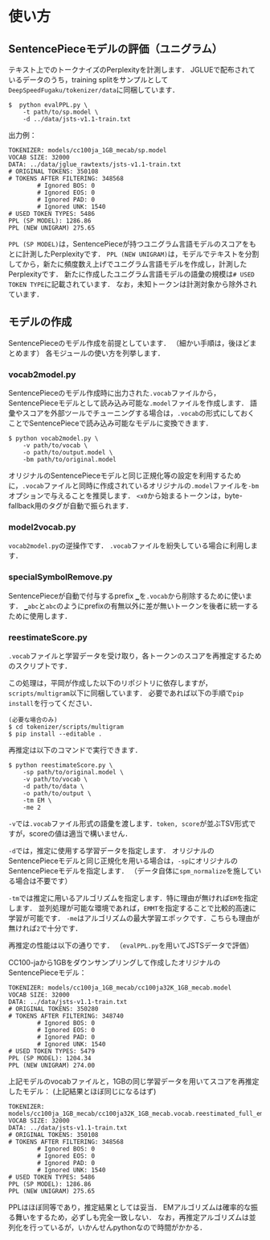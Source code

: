 # 使い方
## SentencePieceモデルの評価（ユニグラム）
テキスト上でのトークナイズのPerplexityを計測します．
JGLUEで配布されているデータのうち，training splitをサンプルとして`DeepSpeedFugaku/tokenizer/data`に同梱しています．


```
$  python evalPPL.py \
    -t path/to/sp.model \
    -d ../data/jsts-v1.1-train.txt
```

出力例：
```
TOKENIZER: models/cc100ja_1GB_mecab/sp.model
VOCAB SIZE: 32000
DATA: ../data/jglue_rawtexts/jsts-v1.1-train.txt
# ORIGINAL TOKENS: 350108
# TOKENS AFTER FILTERING: 348568
        # Ignored BOS: 0
        # Ignored EOS: 0
        # Ignored PAD: 0
        # Ignored UNK: 1540
# USED TOKEN TYPES: 5486
PPL (SP MODEL): 1286.86
PPL (NEW UNIGRAM) 275.65
```

`PPL (SP MODEL)`は，SentencePieceが持つユニグラム言語モデルのスコアをもとに計測したPerplexityです．
`PPL (NEW UNIGRAM)`は，モデルでテキストを分割してから，新たに頻度数え上げでユニグラム言語モデルを作成し，計測したPerplexityです．
新たに作成したユニグラム言語モデルの語彙の規模は`# USED TOKEN TYPE`に記載されています．
なお，未知トークンは計測対象から除外されています．

## モデルの作成
SentencePieceのモデル作成を前提としています．
（細かい手順は，後ほどまとめます）
各モジュールの使い方を列挙します．

### vocab2model.py
SentencePieceのモデル作成時に出力された`.vocab`ファイルから，SentencePieceモデルとして読み込み可能な`.model`ファイルを作成します．
語彙やスコアを外部ツールでチューニングする場合は，`.vocab`の形式にしておくことでSentencePieceで読み込み可能なモデルに変換できます．

```
$ python vocab2model.py \
    -v path/to/vocab \
    -o path/to/output.model \
    -bm path/to/original.model
```

オリジナルのSentencePieceモデルと同じ正規化等の設定を利用するために，`.vocab`ファイルと同時に作成されているオリジナルの`.model`ファイルを`-bm`オプションで与えることを推奨します．
`<x0`から始まるトークンは，byte-fallback用のタグが自動で振られます．

### model2vocab.py
`vocab2model.py`の逆操作です．
`.vocab`ファイルを紛失している場合に利用します．

### specialSymbolRemove.py
SentencePieceが自動で付与するprefix `▁`を`.vocab`から削除するために使います．
`▁abc`と`abc`のようにprefixの有無以外に差が無いトークンを後者に統一するために使用します．

### reestimateScore.py
`.vocab`ファイルと学習データを受け取り，各トークンのスコアを再推定するためのスクリプトです．

この処理は，平岡が作成した以下のリポジトリに依存しますが，`scripts/multigram`以下に同梱しています．
必要であれば以下の手順で`pip install`を行ってください．
```
(必要な場合のみ)
$ cd tokenizer/scripts/multigram
$ pip install --editable .
```

再推定は以下のコマンドで実行できます．
```
$ python reestimateScore.py \
    -sp path/to/original.model \
    -v path/to/vocab \
    -d path/to/data \
    -o path/to/output \
    -tm EM \
    -me 2
```

`-v`では`.vocab`ファイル形式の語彙を渡します．`token, score`が並ぶTSV形式ですが，scoreの値は適当で構いません．

`-d`では，推定に使用する学習データを指定します．
オリジナルのSentencePieceモデルと同じ正規化を用いる場合は，`-sp`にオリジナルのSentencePieceモデルを指定します．
（データ自体に`spm_normalize`を施している場合は不要です）

`-tm`では推定に用いるアルゴリズムを指定します．特に理由が無ければ`EM`を指定します．
並列処理が可能な環境であれば，`EMMT`を指定することで比較的高速に学習が可能です．
`-me`はアルゴリズムの最大学習エポックです．こちらも理由が無ければ`2`で十分です．


再推定の性能は以下の通りです．
（`evalPPL.py`を用いてJSTSデータで評価）

CC100-jaから1GBをダウンサンプリングして作成したオリジナルのSentencePieceモデル：
```
TOKENIZER: models/cc100ja_1GB_mecab/cc100ja32K_1GB_mecab.model
VOCAB SIZE: 32000
DATA: ../data/jsts-v1.1-train.txt
# ORIGINAL TOKENS: 350280
# TOKENS AFTER FILTERING: 348740
        # Ignored BOS: 0
        # Ignored EOS: 0
        # Ignored PAD: 0
        # Ignored UNK: 1540
# USED TOKEN TYPES: 5479
PPL (SP MODEL): 1204.34
PPL (NEW UNIGRAM) 274.00
```

上記モデルのvocabファイルと，1GBの同じ学習データを用いてスコアを再推定したモデル：
(上記結果とほぼ同じになるはず)
```
TOKENIZER: models/cc100ja_1GB_mecab/cc100ja32K_1GB_mecab.vocab.reestimated_full_em2ep.model
VOCAB SIZE: 32000
DATA: ../data/jsts-v1.1-train.txt
# ORIGINAL TOKENS: 350108
# TOKENS AFTER FILTERING: 348568
        # Ignored BOS: 0
        # Ignored EOS: 0
        # Ignored PAD: 0
        # Ignored UNK: 1540
# USED TOKEN TYPES: 5486
PPL (SP MODEL): 1286.86
PPL (NEW UNIGRAM) 275.65
```

PPLはほぼ同等であり，推定結果としては妥当．
EMアルゴリズムは確率的な振る舞いをするため，必ずしも完全一致しない．
なお，再推定アルゴリズムは並列化を行っているが，いかんせんpythonなので時間がかかる．
